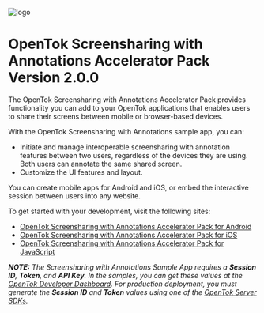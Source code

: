 ![logo](./tokbox-logo.png)

# OpenTok Screensharing with Annotations Accelerator Pack<br/>Version 2.0.0

The OpenTok Screensharing with Annotations Accelerator Pack provides functionality you can add to your OpenTok applications that enables users to share their screens between mobile or browser-based devices. 

With the OpenTok Screensharing with Annotations sample app, you can:

- Initiate and manage interoperable screensharing with annotation features between two users, regardless of the devices they are using. Both users can annotate the same shared screen.
- Customize the UI features and layout.

You can create mobile apps for Android and iOS, or embed the interactive session between users into any website. 

To get started with your development, visit the following sites:

- [OpenTok Screensharing with Annotations Accelerator Pack for Android](./android)
- [OpenTok Screensharing with Annotations Accelerator Pack for iOS](./ios)
- [OpenTok Screensharing with Annotations Accelerator Pack for JavaScript](./JS)

_**NOTE:** The Screensharing with Annotations Sample App requires a **Session ID**, **Token**, and **API Key**. In the samples, you can get these values at the [OpenTok Developer Dashboard](https://dashboard.tokbox.com/). For production deployment, you must generate the **Session ID** and **Token** values using one of the [OpenTok Server SDKs](https://tokbox.com/developer/sdks/server/)._

